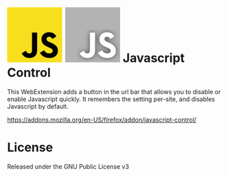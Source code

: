 # ![icon](js.png) ![icon](js_disabled.png) Javascript Control
This WebExtension adds a button in the url bar that allows you to disable or
enable Javascript quickly. It remembers the setting per-site, and disables
Javascript by default.

https://addons.mozilla.org/en-US/firefox/addon/javascript-control/

# License
Released under the GNU Public License v3
